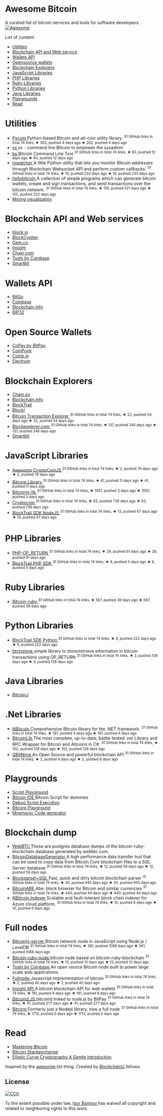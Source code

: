 <h1>
 Awesome Bitcoin
</h1>
<p>
 A curated list of bitcoin services and tools for software developers
 <a href="https://github.com/sindresorhus/awesome">
  <img alt="Awesome" src="https://cdn.rawgit.com/sindresorhus/awesome/d7305f38d29fed78fa85652e3a63e154dd8e8829/media/badge.svg"/>
 </a>
</p>
<p>
 List of content
</p>
<ul>
 <li>
  <a href="#utilities">
   Utilities
  </a>
 </li>
 <li>
  <a href="#blockchain-api-and-web-services">
   Blockchain API and Web service
  </a>
 </li>
 <li>
  <a href="#wallets-api">
   Wallets API
  </a>
 </li>
 <li>
  <a href="#open-source-wallets">
   Opensource wallets
  </a>
 </li>
 <li>
  <a href="#blockchain-explorers">
   Blockchain Explorers
  </a>
 </li>
 <li>
  <a href="#javascript-libraries">
   JavaScript Libraries
  </a>
 </li>
 <li>
  <a href="#php-libraries">
   PHP Libraries
  </a>
 </li>
 <li>
  <a href="#ruby-libraries">
   Ruby Libraries
  </a>
 </li>
 <li>
  <a href="#python-libraries">
   Python Libraries
  </a>
 </li>
 <li>
  <a href="#java-libraries">
   Java Libraries
  </a>
 </li>
 <li>
  <a href="#playgrounds">
   Playgrounds
  </a>
 </li>
 <li>
  <a href="#read">
   Read
  </a>
 </li>
</ul>
<h1>
 Utilities
</h1>
<ul>
 <li>
  <a href="https://github.com/richardkiss/pycoin">
   Pycoin
  </a>
  Python-based Bitcoin and alt-coin utility library.
  <sup>
   31 GitHub links in total 74 links, ★ 302, pushed 4 days ago
  </sup>
  <sup>
   &#9733 302, pushed 4 days ago
  </sup>
 </li>
 <li>
  <a href="https://github.com/spesmilo/sx/">
   sx
  </a>
  sx - command line Bitcoin to empower the sysadmin
 </li>
 <li>
  <a href="https://github.com/libbitcoin/libbitcoin-explorer">
   bx
  </a>
  Bitcoin Command Line Tool
  <sup>
   31 GitHub links in total 74 links, ★ 60, pushed 12 days ago
  </sup>
  <sup>
   &#9733 60, pushed 12 days ago
  </sup>
 </li>
 <li>
  <a href="https://github.com/tsileo/txwatcher">
   txwatcher
  </a>
  A little Python utility that lets you monitor Bitcoin addresses through Blockchain Websocket API and perform custom callbacks.
  <sup>
   31 GitHub links in total 74 links, ★ 19, pushed 233 days ago
  </sup>
  <sup>
   &#9733 19, pushed 233 days ago
  </sup>
 </li>
 <li>
  <a href="https://github.com/prettymuchbryce/hellobitcoin">
   hellobitcoin
  </a>
  A collection of simple programs which can generate bitcoin wallets, create and sign transactions, and send transactions over the bitcoin network.
  <sup>
   31 GitHub links in total 74 links, ★ 155, pushed 521 days ago
  </sup>
  <sup>
   &#9733 155, pushed 522 days ago
  </sup>
 </li>
 <li>
  <a href="http://www.yogh.io/#mine:last">
   Mining visualization
  </a>
 </li>
</ul>
<h1>
 Blockchain API and Web services
</h1>
<ul>
 <li>
  <a href="https://block.io">
   block.io
  </a>
 </li>
 <li>
  <a href="http://www.blockcypher.com">
   BlockCypher
  </a>
 </li>
 <li>
  <a href="https://gem.co">
   Gem.co
  </a>
 </li>
 <li>
  <a href="https://insight.is">
   Insight
  </a>
 </li>
 <li>
  <a href="https://chain.com">
   Chain.com
  </a>
 </li>
 <li>
  <a href="https://toshi.io/">
   Toshi by Coinbase
  </a>
 </li>
 <li>
  <a href="https://www.smartbit.com.au">
   Smartbit
  </a>
 </li>
</ul>
<h1>
 Wallets API
</h1>
<ul>
 <li>
  <a href="https://www.bitgo.com/api/">
   BitGo
  </a>
 </li>
 <li>
  <a href="https://developers.coinbase.com">
   Coinbase
  </a>
 </li>
 <li>
  <a href="https://blockchain.info/api">
   Blockchain.info
  </a>
 </li>
 <li>
  <a href="http://bip32.org">
   BIP32
  </a>
 </li>
</ul>
<h1>
 Open Source Wallets
</h1>
<ul>
 <li>
  <a href="https://copay.io/">
   CoPay by BitPay
  </a>
 </li>
 <li>
  <a href="https://coinpunk.com/">
   CoinPunk
  </a>
 </li>
 <li>
  <a href="https://coinb.in">
   Coinb.in
  </a>
 </li>
 <li>
  <a href="https://electrum.org/">
   Electrum
  </a>
 </li>
</ul>
<h1>
 Blockchain Explorers
</h1>
<ul>
 <li>
  <a href="http://chain.so">
   Chain.so
  </a>
 </li>
 <li>
  <a href="https://blockchain.info">
   Blockchain.info
  </a>
 </li>
 <li>
  <a href="https://www.blocktrail.com/BTC">
   BlockTrail
  </a>
 </li>
 <li>
  <a href="https://blockr.io">
   Blockr
  </a>
 </li>
 <li>
  <a href="https://github.com/JornC/bitcoin-transaction-explorer">
   Bitcoin Transaction Explorer
  </a>
  <sup>
   31 GitHub links in total 74 links, ★ 22, pushed 54 days ago
  </sup>
  <sup>
   &#9733 22, pushed 54 days ago
  </sup>
 </li>
 <li>
  <a href="https://github.com/bitcoin-blockexplorer/old-blockexplorer-php">
   Blockexplorer.com
  </a>
  <sup>
   31 GitHub links in total 74 links, ★ 137, pushed 246 days ago
  </sup>
  <sup>
   &#9733 137, pushed 246 days ago
  </sup>
 </li>
 <li>
  <a href="https://www.smartbit.com.au">
   Smartbit
  </a>
 </li>
</ul>
<h1>
 JavaScript Libraries
</h1>
<ul>
 <li>
  <a href="https://github.com/cryptocoinjs/awesome-cryptocoinjs">
   Awesome CryptoCoinJS
  </a>
  <sup>
   31 GitHub links in total 74 links, ★ 2, pushed 76 days ago
  </sup>
  <sup>
   &#9733 2, pushed 76 days ago
  </sup>
 </li>
 <li>
  <a href="https://github.com/bitpay/bitcore-lib">
   Bitcore Library
  </a>
  <sup>
   31 GitHub links in total 74 links, ★ 41, pushed 11 days ago
  </sup>
  <sup>
   &#9733 41, pushed 11 days ago
  </sup>
 </li>
 <li>
  <a href="https://github.com/bitcoinjs/bitcoinjs-lib">
   Bitcoinjs-lib
  </a>
  <sup>
   31 GitHub links in total 74 links, ★ 1057, pushed 3 days ago
  </sup>
  <sup>
   &#9733 1057, pushed 3 days ago
  </sup>
 </li>
 <li>
  <a href="https://github.com/cryptocoinjs/cryptocoin">
   Cryptocoin
  </a>
  <sup>
   31 GitHub links in total 74 links, ★ 63, pushed 736 days ago
  </sup>
  <sup>
   &#9733 63, pushed 736 days ago
  </sup>
 </li>
 <li>
  <a href="https://github.com/blocktrail/blocktrail-sdk-nodejs">
   BlockTrail SDK NodeJS
  </a>
  <sup>
   31 GitHub links in total 74 links, ★ 13, pushed 47 days ago
  </sup>
  <sup>
   &#9733 13, pushed 47 days ago
  </sup>
 </li>
</ul>
<h1>
 PHP Libraries
</h1>
<ul>
 <li>
  <a href="https://github.com/coinspark/php-OP_RETURN">
   PHP-OP_RETURN
  </a>
  <sup>
   31 GitHub links in total 74 links, ★ 29, pushed 61 days ago
  </sup>
  <sup>
   &#9733 29, pushed 61 days ago
  </sup>
 </li>
 <li>
  <a href="https://github.com/blocktrail/blocktrail-sdk-php">
   BlockTrail PHP SDK
  </a>
  <sup>
   31 GitHub links in total 74 links, ★ 9, pushed 5 days ago
  </sup>
  <sup>
   &#9733 9, pushed 5 days ago
  </sup>
 </li>
</ul>
<h1>
 Ruby Libraries
</h1>
<ul>
 <li>
  <a href="https://github.com/lian/bitcoin-ruby">
   Bitcoin-ruby
  </a>
  <sup>
   31 GitHub links in total 74 links, ★ 567, pushed 39 days ago
  </sup>
  <sup>
   &#9733 567, pushed 39 days ago
  </sup>
 </li>
</ul>
<h1>
 Python Libraries
</h1>
<ul>
 <li>
  <a href="https://github.com/blocktrail/blocktrail-sdk-python">
   BlockTrail SDK Python
  </a>
  <sup>
   31 GitHub links in total 74 links, ★ 9, pushed 222 days ago
  </sup>
  <sup>
   &#9733 9, pushed 222 days ago
  </sup>
 </li>
 <li>
  <a href="https://github.com/F483/btctxstore">
   btctxstore
  </a>
  simple library to store/retrieve information in bitcoin transactions using OP_RETURN
  <sup>
   31 GitHub links in total 74 links, ★ 3, pushed 128 days ago
  </sup>
  <sup>
   &#9733 3, pushed 128 days ago
  </sup>
 </li>
</ul>
<h1>
 Java Libraries
</h1>
<ul>
 <li>
  <a href="https://bitcoinj.github.io">
   BitcoinJ
  </a>
 </li>
</ul>
<h1>
 .Net Libraries
</h1>
<ul>
 <li>
  <a href="https://github.com/MetacoSA/NBitcoin">
   NBitcoin
  </a>
  Comprehensive Bitcoin library for the .NET framework.
  <sup>
   31 GitHub links in total 74 links, ★ 197, pushed 4 days ago
  </sup>
  <sup>
   &#9733 197, pushed 4 days ago
  </sup>
 </li>
 <li>
  <a href="https://github.com/GeorgeKimionis/BitcoinLib">
   BitcoinLib
  </a>
  The most complete, up-to-date, battle-tested .net Library and RPC Wrapper for Bitcoin and Altcoins in C#.
  <sup>
   31 GitHub links in total 74 links, ★ 102, pushed 128 days ago
  </sup>
  <sup>
   &#9733 102, pushed 128 days ago
  </sup>
 </li>
 <li>
  <a href="https://github.com/MetacoSA/QBitNinja">
   QBitNinja
  </a>
  An Open Source and powerful blockchain API
  <sup>
   31 GitHub links in total 74 links, ★ 2, pushed 6 days ago
  </sup>
  <sup>
   &#9733 2, pushed 6 days ago
  </sup>
 </li>
</ul>
<h1>
 Playgrounds
</h1>
<ul>
 <li>
  <a href="http://www.crmarsh.com/script-playground/">
   Script Playground
  </a>
 </li>
 <li>
  <a href="http://www.cs.princeton.edu/~tongbinw/bitcoinIDE/build/editor.html">
   Bitcoin IDE
  </a>
  Bitcoin Script for dummies
 </li>
 <li>
  <a href="https://webbtc.com/script">
   Debug Script Execution
  </a>
 </li>
 <li>
  <a href="https://bitcore.io/playground/">
   Bitcore Playground
  </a>
 </li>
 <li>
  <a href="https://dcpos.github.io/bip39/">
   Mnemonic Code generator
  </a>
 </li>
</ul>
<h1>
 Blockchain dump
</h1>
<ul>
 <li>
  <a href="http://dumps.webbtc.com/bitcoin/">
   WebBTC
  </a>
  These are postgres database dumps of the bitcoin-ruby-blockchain database generated by webbtc.com.
 </li>
 <li>
  <a href="https://github.com/ladimolnar/BitcoinDatabaseGenerator">
   BitcoinDatabaseGenerator
  </a>
  A high performance data transfer tool that can be used to copy data from Bitcoin Core blockchain files to a SQL Server database
  <sup>
   31 GitHub links in total 74 links, ★ 12, pushed 59 days ago
  </sup>
  <sup>
   &#9733 12, pushed 59 days ago
  </sup>
 </li>
 <li>
  <a href="https://github.com/mcdee/blockparser">
   Blockparser+SQL
  </a>
  Fast, quick and dirty bitcoin blockchain parser
  <sup>
   31 GitHub links in total 74 links, ★ 30, pushed 945 days ago
  </sup>
  <sup>
   &#9733 30, pushed 945 days ago
  </sup>
 </li>
 <li>
  <a href="https://github.com/bitcoin-abe/bitcoin-abe">
   BitcoinABE
  </a>
  Abe: block browser for Bitcoin and similar currencies
  <sup>
   31 GitHub links in total 74 links, ★ 440, pushed 44 days ago
  </sup>
  <sup>
   &#9733 440, pushed 44 days ago
  </sup>
 </li>
 <li>
  <a href="https://github.com/MetacoSA/NBitcoin.Indexer">
   NBitcoin.Indexer
  </a>
  Scalable and fault-tolerant block chain indexer for Azure cloud platform.
  <sup>
   31 GitHub links in total 74 links, ★ 10, pushed 6 days ago
  </sup>
  <sup>
   &#9733 10, pushed 6 days ago
  </sup>
 </li>
</ul>
<h1>
 Full nodes
</h1>
<ul>
 <li>
  <a href="https://github.com/bitcoinjs/bitcoinjs-server">
   Bitcoinjs-server
  </a>
  Bitcoin network node in JavaScript using Node.js / LevelDB
  <sup>
   31 GitHub links in total 74 links, ★ 361, pushed 1088 days ago
  </sup>
  <sup>
   &#9733 361, pushed 1088 days ago
  </sup>
 </li>
 <li>
  <a href="https://github.com/mhanne/bitcoin-ruby-node">
   Bitcoin-ruby-node
  </a>
  bitcoin node based on bitcoin-ruby-blockchain
  <sup>
   31 GitHub links in total 74 links, ★ 13, pushed 10 days ago
  </sup>
  <sup>
   &#9733 13, pushed 10 days ago
  </sup>
 </li>
 <li>
  <a href="https://toshi.io/">
   Toshi by Coinbase
  </a>
  An open source Bitcoin node built to power large scale web applications
 </li>
 <li>
  <a href="https://github.com/ryanxcharles/fullnode">
   Fullnode
  </a>
  Javascript implementation of bitcoin
  <sup>
   31 GitHub links in total 74 links, ★ 2, pushed 40 days ago
  </sup>
  <sup>
   &#9733 2, pushed 40 days ago
  </sup>
 </li>
 <li>
  <a href="https://github.com/bitpay/insight-api">
   Insight API
  </a>
  A bitcoin blockchain API for web wallets
  <sup>
   31 GitHub links in total 74 links, ★ 191, pushed 8 days ago
  </sup>
  <sup>
   &#9733 191, pushed 8 days ago
  </sup>
 </li>
 <li>
  <a href="https://github.com/bitpay/bitcoind.js">
   Bitcoind.JS
  </a>
  bitcoind linked to node.js by BitPay
  <sup>
   31 GitHub links in total 74 links, ★ 41, pushed 277 days ago
  </sup>
  <sup>
   &#9733 41, pushed 277 days ago
  </sup>
 </li>
 <li>
  <a href="https://github.com/bitpay/bitcore">
   Bitcore
  </a>
  Formerly just a Nodejs library, now a full node
  <sup>
   31 GitHub links in total 74 links, ★ 1713, pushed 5 days ago
  </sup>
  <sup>
   &#9733 1713, pushed 5 days ago
  </sup>
 </li>
</ul>
<h1>
 Read
</h1>
<ul>
 <li>
  <a href="https://github.com/aantonop/bitcoinbook">
   Mastering Bitcoin
  </a>
 </li>
 <li>
  <a href="http://bitcoin.stackexchange.com">
   Bitcoin Stackexchange
  </a>
 </li>
 <li>
  <a href="http://andrea.corbellini.name/2015/05/17/elliptic-curve-cryptography-a-gentle-introduction/">
   Elliptic Curve Cryptography A Gentle Introduction
  </a>
 </li>
</ul>
<p>
 Inspired by the
 <a href="https://github.com/sindresorhus/awesome">
  awesome
 </a>
 list thing.
Created by
 <a href="http://blockchainu.co/">
  BlockchainU
 </a>
 fellows.
</p>
<h2>
 License
</h2>
<p>
 <a href="http://creativecommons.org/publicdomain/zero/1.0/">
  <img alt="CC0" src="http://i.creativecommons.org/p/zero/1.0/88x31.png"/>
 </a>
</p>
<p>
 To the extent possible under law,
 <a href="https://github.com/igorbarinov/">
  Igor Barinov
 </a>
 has waived all copyright and related or neighboring rights to this work.
</p>
